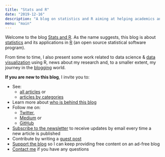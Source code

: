 ```yaml
---
title: "Stats and R"
date: "2019-12-16"
description: "A blog on statistics and R aiming at helping academics and professionals working with data to grasp important concepts in statistics and to apply them in R"
menu: "main"
---
```


Welcome to the blog [Stats and R](/). As the name suggests, this blog is about [statistics](/tags/statistics/) and its applications in [R](/tags/r/) (an open source statistical software program).

From time to time, I also present some work related to data science & [data visualization](/tags/visualization/) using R, news about my research and, to a smaller extent, my journey in the [blogging](/tags/blogging/) world.

**If you are new to this blog**, I invite you to:

* See:
  + [all articles](/blog/) or
  + [articles by categories](/tags/)
* Learn more about [who is behind this blog](/about/)
* Follow me on:
  + [Twitter](https://twitter.com/statsandr),
  + [Medium](https://medium.com/@ant.soetewey) or
  + [GitHub](https://github.com/AntoineSoetewey)
* [Subscribe to the newsletter](/subscribe/) to receive updates by email every time a new article is published
* Contribute by writing a [guest post](/contribute/)
* [Support the blog](/support/) so I can keep providing free content on an ad-free blog
* [Contact me](/contact/) if you have any questions
